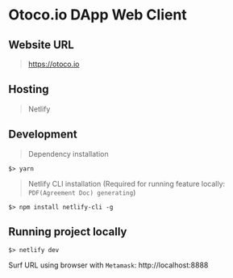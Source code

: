 # Otoco.io DApp Web Client

## Website URL
> https://otoco.io

## Hosting
> Netlify

## Development
> Dependency installation
```
$> yarn
```

> Netlify CLI installation (Required for running feature locally: `PDF(Agreement Doc) generating`)
```
$> npm install netlify-cli -g
```

## Running project locally
```
$> netlify dev
```
Surf URL using browser with `Metamask`: http://localhost:8888